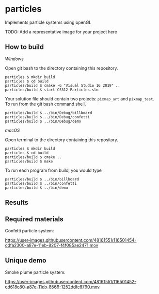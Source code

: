 # particles

Implements particle systems using openGL

TODO: Add a representative image for your project here

## How to build

*Windows*

Open git bash to the directory containing this repository.

```
particles $ mkdir build
particles $ cd build
particles/build $ cmake -G "Visual Studio 16 2019" ..
particles/build $ start CS312-Particles.sln
```

Your solution file should contain two projects: `pixmap_art` and `pixmap_test`.
To run from the git bash command shell, 

```
particles/build $ ../bin/Debug/billboard
particles/build $ ../bin/Debug/confetti
particles/build $ ../bin/Debug/demo
```

*macOS*

Open terminal to the directory containing this repository.

```
particles $ mkdir build
particles $ cd build
particles/build $ cmake ..
particles/build $ make
```

To run each program from build, you would type

```
particles/build $ ../bin/billboard
particles/build $ ../bin/confetti
particles/build $ ../bin/demo
```

## Results

## Required materials

Confetti particle system:

https://user-images.githubusercontent.com/48161551/116501454-cdfa2300-a87e-11eb-8207-f4f085ae2471.mov

## Unique demo

Smoke plume particle system:

https://user-images.githubusercontent.com/48161551/116501452-cd618c80-a87e-11eb-8566-1252ddfc8790.mov
